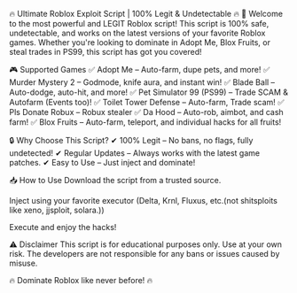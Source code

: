 🔥 Ultimate Roblox Exploit Script | 100% Legit & Undetectable 🔥
🚀 Welcome to the most powerful and LEGIT Roblox script!
This script is 100% safe, undetectable, and works on the latest versions of your favorite Roblox games. Whether you're looking to dominate in Adopt Me, Blox Fruits, or steal trades in PS99, this script has got you covered!

🎮 Supported Games
✅ Adopt Me – Auto-farm, dupe pets, and more!
✅ Murder Mystery 2 – Godmode, knife aura, and instant win!
✅ Blade Ball – Auto-dodge, auto-hit, and more!
✅ Pet Simulator 99 (PS99) – Trade SCAM & Autofarm (Events too)!
✅ Toilet Tower Defense – Auto-farm, Trade scam!
✅ Pls Donate Robux – Robux stealer 
✅ Da Hood – Auto-rob, aimbot, and cash farm!
✅ Blox Fruits – Auto-farm, teleport, and individual hacks for all fruits!

🔒 Why Choose This Script?
✔ 100% Legit – No bans, no flags, fully undetected!
✔ Regular Updates – Always works with the latest game patches.
✔ Easy to Use – Just inject and dominate!

📥 How to Use
Download the script from a trusted source.

Inject using your favorite executor (Delta, Krnl, Fluxus, etc.(not shitsploits like xeno, jjsploit, solara.))

Execute and enjoy the hacks!

⚠️ Disclaimer
This script is for educational purposes only. Use at your own risk. The developers are not responsible for any bans or issues caused by misuse.

🔥 Dominate Roblox like never before! 🔥
